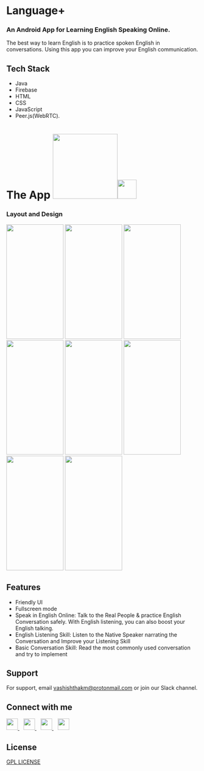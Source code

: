 # Language+ 
### An Android App for Learning English Speaking Online.
The best way to learn English is to practice spoken English in conversations. Using this app you can improve your English communication.
## Tech Stack 
- Java
- Firebase
- HTML
- CSS
- JavaScript
- Peer.js(WebRTC).
# The App <img style="margin-bottom:-16px" width="170px" src="https://blogger.googleusercontent.com/img/b/R29vZ2xl/AVvXsEilcp_VkrOhU5rAJnKMHsOLBlaUeKOJNxeJiilnDGt7QkIueyXx2sUUww4nlOvPtqiQ92JMd0JLAqwB4pYeD2gQsSt-OMN1xFGPz8AD2d140bvOjwGQFkAeGFkWBT2tfiqIVPJ8Fep920cuZbEnc3g0nbVu1swg0iPAbb_n8t5Y_AICKEUjJaARs6eUFg/s320/Logo%20L+-1(1).png"/><img style="margin-bottom:-16px" width="50px" src="https://blogger.googleusercontent.com/img/b/R29vZ2xl/AVvXsEgySDKWq2l8gBbAIMHN7KHc8TS1pW8P3RWpM5b4y8m1wkthxE1XVVu8RtmSlMwtzAWolWFuuGP2lBpKJmGbkgm-BJbdD2piOLUe-JRA4xDSiOoBRP8SpTzi-Up9uH8KVivgWNlmm5FXLrkNDkX_iUyc2EbP8BrnJNIWlbmYZruVV8xLWxEQFYyj-IahoA/s768/ic_launcher.png"/>
### Layout and Design
<img width="150px" height="300px" src="https://user-images.githubusercontent.com/83388782/211513524-4abee09c-6e1b-40e4-9970-2b20e1d18cff.jpg"/> <img width="150px" height="300px" src="https://user-images.githubusercontent.com/83388782/211513694-50cc396c-b998-4e5d-86fd-b49c5badeae0.jpg"/> <img width="150px" height="300px" src="https://user-images.githubusercontent.com/83388782/211513721-66c7b264-cf0d-4cd4-becc-1fa739d9b566.jpg"/> <img width="150px" height="300px" src="https://user-images.githubusercontent.com/83388782/211513744-40f4479f-41bf-4730-a3a1-2f3c8333c444.jpg"/> <img width="150px" height="300px" src="https://user-images.githubusercontent.com/83388782/211513793-f1cb1186-013b-495e-8d6b-e3cce8d3dbc8.jpg"/> <img width="150px" height="300px" src="https://user-images.githubusercontent.com/83388782/211513762-6bfcd470-1226-4ab1-8fd3-ffb93090f524.jpg"/> <img width="150px" height="300px" src="https://user-images.githubusercontent.com/83388782/211522120-1519cc7d-4cdf-4acb-a6bb-c8d10b047f4c.jpeg"/> <img width="150px" height="300px" src="https://user-images.githubusercontent.com/83388782/211513793-f1cb1186-013b-495e-8d6b-e3cce8d3dbc8.jpg"/>

## Features
- Friendly UI
- Fullscreen mode
- Speak in English Online: Talk to the Real People & practice English Conversation safely. With English listening, you can also boost your English talking.
- English Listening Skill: Listen to the Native Speaker narrating the Conversation and Improve your Listening Skill
- Basic Conversation Skill: Read the most commonly used conversation and try to implement

## Support
For support, email vashishthakm@protonmail.com or join our Slack channel.

## Connect with me
  <a href="https://twitter.com/VashishthaKM">
    <img width="30px" src="https://www.vectorlogo.zone/logos/twitter/twitter-official.svg" />
  </a>&ensp;
  <a href="https://www.linkedin.com/in/VashishthaKM/">
    <img width="30px" src="https://www.vectorlogo.zone/logos/linkedin/linkedin-icon.svg" />
  </a>&ensp;
  <a href="https://www.instagram.com/vashishtha_maurya/">
    <img width="30px" src="https://www.vectorlogo.zone/logos/instagram/instagram-icon.svg" />
  </a>&ensp;
  <a href="https://vashishthakm.bio.link/">
  <img width="30px" src="https://cdn.bio.link/uploads/profile_pictures/2022-09-18/J7o8OtGwoTksjvnwbIHcdm24QzUvuHLr.png" />
  </a>

## License

[GPL LICENSE](LICENSE)
